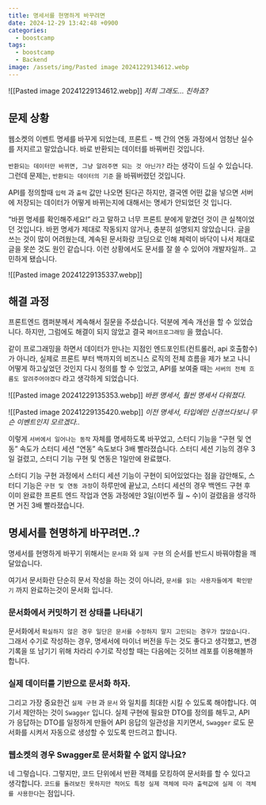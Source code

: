```yaml
---
title: 명세서를 현명하게 바꾸려면
date: 2024-12-29 13:42:48 +0900
categories:
  - boostcamp
tags:
  - boostcamp
  - Backend
image: /assets/img/Pasted image 20241229134612.webp
---
```

![[Pasted image 20241229134612.webp]]
_저희 그래도... 친하죠?_

## 문제 상황

웹소켓의 이벤트 명세를 바꾸게 되었는데, 프론트 - 백 간의 연동 과정에서 엄청난 실수를 저지르고 말았습니다. 바로 반환되는 데이터를 바꿔버린 것입니다.

`반환되는 데이터만 바뀌면, 그냥 알려주면 되는 것 아닌가?` 라는 생각이 드실 수 있습니다. 그런데 문제는, `반환되는 데이터의 기준` 을 바꿔버렸던 것입니다.

API를 정의할때 `입력` 과 `출력` 값만 나오면 된다곤 하지만, 결국엔 어떤 값을 넣으면 서버에 저장되는 데이터가 어떻게 바뀌는지에 대해서는 명세가 안되었던 것 입니다. 

“바뀐 명세를 확인해주세요!” 라고 말하고 너무 프론트 분에게 맡겼던 것이 큰 실책이었던 것입니다. 바뀐 명세가 제대로 작동되지 않거나, 충분히 설명되지 않았습니다. 글을 쓰는 것이 많이 어려웠는데, 계속된 문서화랑 코딩으로 인해 체력이 바닥이 나서 제대로 글을 못쓴 것도 원인 같습니다. 이런 상황에서도 문서를 잘 쓸 수 있어야 개발자일까.. 고민하게 됐습니다.

![[Pasted image 20241229135337.webp]]
## 해결 과정

프론트엔드 캠퍼분께서 계속해서 질문을 주셨습니다. 덕분에 계속 개선을 할 수 있었습니다.  하지만, 그럼에도 해결이 되지 않았고 결국 `페어프로그래밍` 을 했습니다.

같이 프로그래밍을 하면서 데이터가 만나는 지점인 엔드포인트(컨트롤러, api 호출함수)가 아니라, 실제로 프론트 부터 백까지의 비즈니스 로직의 전체 흐름을 제가 보고 나니 어떻게 하고싶었던 것인지 다시 정의를 할 수 있었고, API를 보여줄 때는 `서버의 전체 흐름도 알려주어야겠다` 라고 생각하게 되었습니다. 

![[Pasted image 20241229135353.webp]]
_바뀐 명세서, 훨씬 명세서 다워졌다._


![[Pasted image 20241229135420.webp]]
_이전 명세서, 타입에만 신경쓰다보니 무슨 이벤트인지 모르겠다.._

이렇게 `서버에서 일어나는 동작` 자체를 명세하도록 바꾸었고, 스터디 기능을 “구현 및 연동” 속도가 스터디 세션 “연동” 속도보다 3배 빨라졌습니다. 스터디 세션 기능의 경우 3일 걸렸고, 스터디 기능 구현 및 연동은 1일만에 완료했다.

스터디 기능 구현 과정에서 스터디 세션 기능이 구현이 되어있었다는 점을 감안해도, 스터디 기능은 `구현 및 연동 과정`이 하루만에 끝났고, 스터디 세션의 경우 백엔드 구현 후 이미 완료한 프론트 엔드 작업과 연동 과정에만 3일(이번주 월 ~ 수)이 걸렸음을 생각하면 거진 3배 빨라졌습니다.

## 명세서를 현명하게 바꾸려면..?

명세서를 현명하게 바꾸기 위해서는 `문서화` 와 `실제 구현` 의 순서를 반드시 바꿔야함을 깨달았습니다. 

여기서 문서화란 단순히 문서 작성을 하는 것이 아니라, `문서를 읽는 사용자들에게 확인받기` 까지 완료하는것이 문서화 입니다.

### 문서화에서 커밋하기 전 상태를 나타내기

문서화에서 `확실하지 않은 경우 일단은 문서를 수정하지 말지 고민되는 경우가 많았습니다.` 그래서 수기로 작성하는 경우, 명세서에 마이너 버전을 두는 것도 좋다고 생각했고, 변경 기록을 또 남기기 위해 차라리 수기로 작성할 때는 다음에는 깃허브 레포를 이용해볼까 합니다.

### 실제 데이터를 기반으로 문서화 하자.

그리고 가장 중요한건 `실제 구현` 과 `문서` 와 일치를 최대한 시킬 수 있도록 해야합니다.  여기서 제안하는 것이 `Swagger` 입니다. 실제 구현에 필요한 DTO를 정의를 해두고, API 가 응답하는 DTO를 일정하게 만들어 API 응답의 일관성을 지키면서, `Swagger` 로도 문서화를 시켜서 자동으로 생성할 수 있도록 만드려고 합니다.

### 웹소켓의 경우 Swagger로 문서화할 수 없지 않나요?

네 그렇습니다. 그렇지만, 코드 단위에서 반환 객체를 모킹하여 문서화를 할 수 있다고 생각합니다. `코드를 돌려보진 못하지만 적어도 특정 실제 객체에 따라 출력값에 실제 이 객체를 사용한다`는 점입니다.
